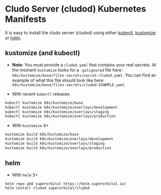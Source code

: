 # Cludo Server (cludod) Kubernetes Manifests

It is easy to install the cludo server (cludod) using either [kubectl](https://kubernetes.io/docs/reference/kubectl/overview/), [kustomize](https://kustomize.io/) or [helm](https://helm.sh/).

## kustomize (and kubectl)

* **Note**: You must provide a `cludod.yaml` that contains your real secrets. At the moment `kustomize` looks for a `.gitignored` file here: `k8s/kustomize/base/files-secrets/secret-cludod.yaml`. You can find an example of what this file should look like here: `k8s/kustomize/base/files-secrets/cludod-EXAMPLE.yaml`

* With recent `kubectl` releases

```sh
kubectl kustomize k8s/kustomize/base
kubectl kustomize k8s/kustomize/overlays/development
kubectl kustomize k8s/kustomize/overlays/staging
kubectl kustomize k8s/kustomize/overlays/production
```

* With `kustomize` 4+

```sh
kustomize build k8s/kustomize/base
kustomize build k8s/kustomize/overlays/development
kustomize build k8s/kustomize/overlays/staging
kustomize build k8s/kustomize/overlays/production
```

## helm

* With `helm` 3+

```
helm repo add superorbital https://helm.superorbital.io/
helm install cludod superorbital/cludod
```
